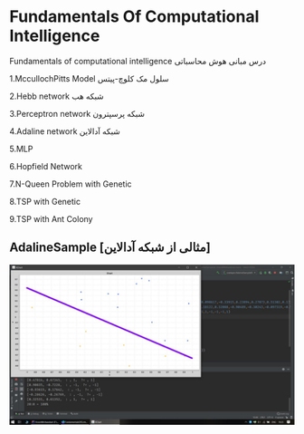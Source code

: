 # Fundamentals Of Computational Intelligence
Fundamentals of computational intelligence
درس مبانی هوش محاسباتی

1.MccullochPitts Model
سلول مک کلوچ-پیتس

2.Hebb network
شبکه هب

3.Perceptron network
شبکه پرسپترون

4.Adaline network
شبکه آدالاین

5.MLP

6.Hopfield Network

7.N-Queen Problem with Genetic

8.TSP with Genetic

9.TSP with Ant Colony





AdalineSample [مثالی از شبکه آدالاین]
---
![Adaline Sample](https://github.com/mahdisml/FundamentalsOfComputationalIntelligence/blob/master/adalinechartsample.jpg)
